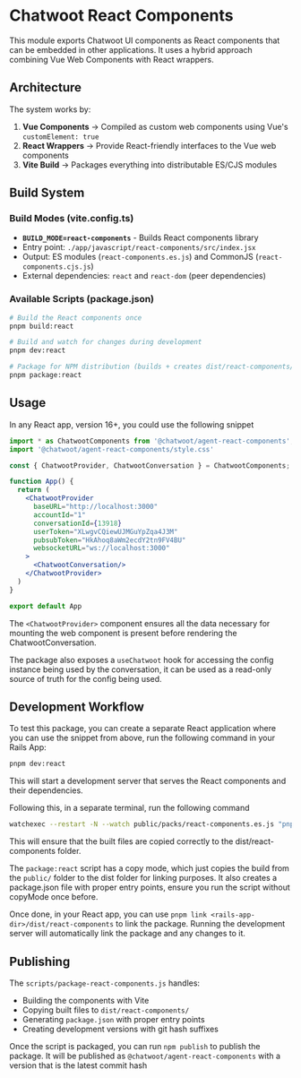 # Chatwoot React Components

This module exports Chatwoot UI components as React components that can be embedded in other applications. It uses a hybrid approach combining Vue Web Components with React wrappers.

## Architecture

The system works by:
1. **Vue Components** → Compiled as custom web components using Vue's `customElement: true`
2. **React Wrappers** → Provide React-friendly interfaces to the Vue web components
3. **Vite Build** → Packages everything into distributable ES/CJS modules

## Build System

### Build Modes (vite.config.ts)
- **`BUILD_MODE=react-components`** - Builds React components library
- Entry point: `./app/javascript/react-components/src/index.jsx`
- Output: ES modules (`react-components.es.js`) and CommonJS (`react-components.cjs.js`)
- External dependencies: `react` and `react-dom` (peer dependencies)

### Available Scripts (package.json)
```bash
# Build the React components once
pnpm build:react

# Build and watch for changes during development
pnpm dev:react

# Package for NPM distribution (builds + creates dist/react-components/)
pnpm package:react
```


## Usage

In any React app, version 16+, you could use the following snippet

```jsx
import * as ChatwootComponents from '@chatwoot/agent-react-components';
import '@chatwoot/agent-react-components/style.css'

const { ChatwootProvider, ChatwootConversation } = ChatwootComponents;

function App() {
  return (
    <ChatwootProvider
      baseURL="http://localhost:3000"
      accountId="1"
      conversationId={13918}
      userToken="XLwgvCQiewUJMGuYpZqa4J3M"
      pubsubToken="HkAhoq8aWm2ecdY2tn9FV4BU"
      websocketURL="ws://localhost:3000"
    >
      <ChatwootConversation/>
    </ChatwootProvider>
  )
}

export default App
```

The `<ChatwootProvider>` component ensures all the data necessary for mounting the web component is present before rendering the ChatwootConversation.

The package also exposes a `useChatwoot` hook for accessing the config instance being used by the conversation, it can be used as a read-only source of truth for the config being used.

## Development Workflow

To test this package, you can create a separate React application where you can use the snippet from above, run the following command in your Rails App:

```bash
pnpm dev:react
```

This will start a development server that serves the React components and their dependencies.

Following this, in a separate terminal, run the following command

```bash
watchexec --restart -N --watch public/packs/react-components.es.js "pnpm package:react --copyMode"
```

This will ensure that the built files are copied correctly to the dist/react-components folder.

The `package:react` script has a copy mode, which just copies the build from the `public/` folder to the dist folder for linking purposes. It also creates a package.json file with proper entry points, ensure you run the script without copyMode once before.

Once done, in your React app, you can use `pnpm link <rails-app-dir>/dist/react-components` to link the package. Running the development server will automatically link the package and any changes to it.

## Publishing

The `scripts/package-react-components.js` handles:
- Building the components with Vite
- Copying built files to `dist/react-components/`
- Generating `package.json` with proper entry points
- Creating development versions with git hash suffixes

Once the script is packaged, you can run `npm publish` to publish the package. It will be published as `@chatwoot/agent-react-components` with a version that is the latest commit hash
